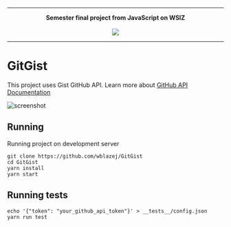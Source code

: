 ---

<p align="center">
  <b>Semester final project from JavaScript on WSIZ</b><br><br>
  <img src="https://www.wsi.edu.pl/wp-content/uploads/2019/05/Niebieski-logotyp_new.png">
</p>

----



# GitGist
This project uses Gist GitHub API. Learn more about [GitHub API Documentation]( https://docs.github.com/en/rest/reference/gists)

![screenshot](https://user-images.githubusercontent.com/62674438/154856958-ab606270-f03b-44a8-9fcb-accd87bc2652.png)


## Running
Running project on development server
```
git clone https://github.com/wblazej/GitGist
cd GitGist
yarn install
yarn start
```

## Running tests
```
echo '{"token": "your_github_api_token"}' > __tests__/config.json
yarn run test
```
